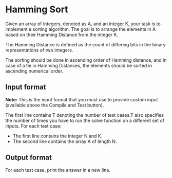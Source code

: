 # Hamming Sort

Given an array of integers, denoted as A, and an integer K, your task is to implement a sorting algorithm. The goal is to arrange the elements in A based on their Hamming Distance from the integer K.

The Hamming Distance is defined as the count of differing bits in the binary representations of two integers.

The sorting should be done in ascending order of Hamming distance, and in case of a tie in Hamming Distances, the elements should be sorted in ascending numerical order.

## Input format

**Note:** This is the input format that you must use to provide custom input (available above the Compile and Test button).

The first line contains T denoting the number of test cases.T also specifies the number of times you have to run the solve function on a different set of inputs. For each test case:

- The first line contains the integer N and K.
- The second line contains the array A of length N.

## Output format

For each test case, print the answer in a new line.
